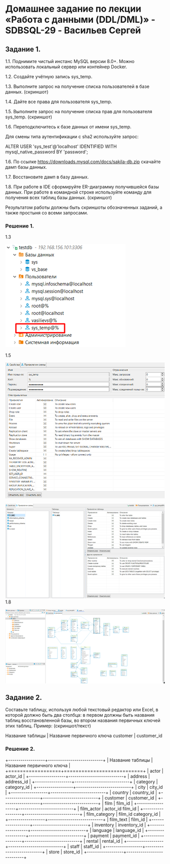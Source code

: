 # Домашнее задание по лекции «Работа с данными (DDL/DML)» - SDBSQL-29 - Васильев Сергей

## Задание 1. 

1.1. Поднимите чистый инстанс MySQL версии 8.0+. Можно использовать локальный сервер или контейнер Docker.

1.2. Создайте учётную запись sys_temp.

1.3. Выполните запрос на получение списка пользователей в базе данных. (скриншот)

1.4. Дайте все права для пользователя sys_temp.

1.5. Выполните запрос на получение списка прав для пользователя sys_temp. (скриншот)

1.6. Переподключитесь к базе данных от имени sys_temp.

Для смены типа аутентификации с sha2 используйте запрос:

ALTER USER 'sys_test'@'localhost' IDENTIFIED WITH mysql_native_password BY 'password';

1.6. По ссылке https://downloads.mysql.com/docs/sakila-db.zip скачайте дамп базы данных.

1.7. Восстановите дамп в базу данных.

1.8. При работе в IDE сформируйте ER-диаграмму получившейся базы данных. При работе в командной строке используйте команду для получения всех таблиц базы данных. (скриншот)

Результатом работы должны быть скриншоты обозначенных заданий, а также простыня со всеми запросами.

### Решение 1.

1.3

![png](./img/1_3DDL_DML.png)

1.5

![png](./img/1_5_1DDL_DML.png)

![png](./img/1_5_2DDL_DML.png)
1.8

![png](./img/1_8DDL_DML.png)

## Задание 2. 

Составьте таблицу, используя любой текстовый редактор или Excel, в которой должно быть два столбца: в первом должны быть названия таблиц восстановленной базы, во втором названия первичных ключей этих таблиц. Пример: (скриншот/текст)

Название таблицы | Название первичного ключа
customer         | customer_id


### Решение 2.

+------------------+---------------------------+
| Название таблицы | Название первичного ключа |
+==================+===========================+
| actor            | actor_id                  |
+------------------+---------------------------+
| address          | address_id                |
+------------------+---------------------------+
| category         | category_id               |
+------------------+---------------------------+
| city             | city_id                   |
+------------------+---------------------------+
| country          | country_id                |
+------------------+---------------------------+
| customer         | customer_id               |
+------------------+---------------------------+
| film             | film_id                   |
+------------------+---------------------------+
| film_actor       | actor_id film_id          |
+------------------+---------------------------+
| film_category    | film_id category_id       |
+------------------+---------------------------+
| film_text        | film_id                   |
+------------------+---------------------------+
| inventory        | inventory_id              |
+------------------+---------------------------+
| language         | language_id               |
+------------------+---------------------------+
| payment          | payment_id                |
+------------------+---------------------------+
| rental           | rental_id                 |
+------------------+---------------------------+
| staff            | staff_id                  |
+------------------+---------------------------+
| store            | store_id                  |
+------------------+---------------------------+
